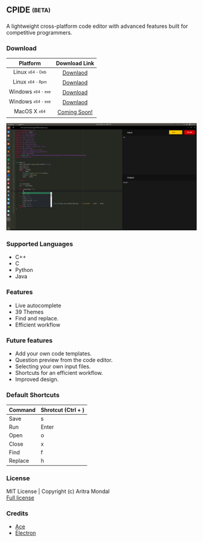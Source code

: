 ## CPIDE <sub><sup>(BETA)</sub></sup>
A lightweight cross-platform code editor with advanced features built for competitive programmers.

### Download

| Platform   | Download Link |
|:-------------------:|:-----------------:|
|Linux <sub><sup>x64 - Deb</sub></sup>| [Downlaod](https://media.githubusercontent.com/media/aritra1999/CP-IDE/master/out/make/deb/x64/cpide_1.0.0_amd64.deb)|
|Linux <sub><sup>x64 - Rpm</sub></sup>| [Downlaod](https://media.githubusercontent.com/media/aritra1999/CP-IDE/master/out/make/deb/x64/cpide_1.0.0_amd64.rpm)|
|Windows <sub><sup>x64 - exe</sub></sup>| <a href="https://media.githubusercontent.com/media/aritra1999/CP-IDE/master/out/make/squirrel.windows/x64/cpide-1.0.0 Setup.exe">Download</a>|
|Windows <sub><sup>x64 - exe</sub></sup>| [Downlaod](https://media.githubusercontent.com/media/aritra1999/CP-IDE/master/out/make/squirrel.windows/x64/cpide-1.0.0-full.nupkg)|
|MacOS X <sub><sup>x64</sub></sup>| [Coming Soon!](#)|

![demo](src/assets/demo/demo.png)

### Supported Languages
- C++
- C
- Python 
- Java
  
### Features
- Live autocomplete 
- 39 Themes
- Find and replace.
- Efficient workflow

### Future features
- Add your own code templates.
- Question preview from the code editor.
- Selecting your own input files. 
- Shortcuts for an efficient workflow. 
- Improved design.

### Default Shortcuts

| Command  | Shrotcut (Ctrl + ) |
|---|---|
| Save | s |
| Run  | Enter |
| Open  | o |
| Close | x |
| Find | f |
| Replace | h | 

### License

MIT License | Copyright (c) Aritra Mondal <br>
[Full license](LICENSE.md)

### Credits 
- [Ace](https://ace.c9.io/)
- [Electron](https://www.electronjs.org/)

